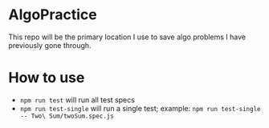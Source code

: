 # AlgoPractice

This repo will be the primary location I use to save algo problems I have previously gone through.

# How to use

- `npm run test` will run all test specs
- `npm run test-single` will run a single test; example: `npm run test-single -- Two\ Sum/twoSum.spec.js`
